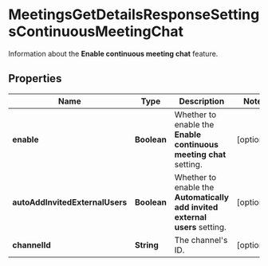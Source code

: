 

# MeetingsGetDetailsResponseSettingsContinuousMeetingChat

Information about the **Enable continuous meeting chat** feature.

## Properties

| Name | Type | Description | Notes |
|------------ | ------------- | ------------- | -------------|
|**enable** | **Boolean** | Whether to enable the **Enable continuous meeting chat** setting. |  [optional] |
|**autoAddInvitedExternalUsers** | **Boolean** | Whether to enable the **Automatically add invited external users** setting. |  [optional] |
|**channelId** | **String** | The channel&#39;s ID. |  [optional] |



